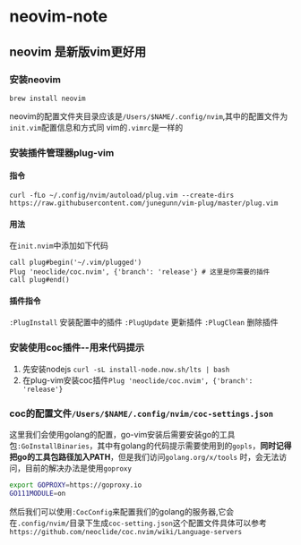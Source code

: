 # neovim-note

## neovim 是新版vim更好用

### 安装neovim

`brew install neovim`

neovim的配置文件夹目录应该是`/Users/$NAME/.config/nvim`,其中的配置文件为`init.vim`配置信息和方式同
vim的`.vimrc`是一样的

### 安装插件管理器plug-vim

#### 指令
`curl -fLo ~/.config/nvim/autoload/plug.vim --create-dirs https://raw.githubusercontent.com/junegunn/vim-plug/master/plug.vim`

#### 用法
在`init.nvim`中添加如下代码
```
call plug#begin('~/.vim/plugged')
Plug 'neoclide/coc.nvim', {'branch': 'release'} # 这里是你需要的插件
call plug#end()
```

#### 插件指令

`:PlugInstall` 安装配置中的插件
`:PlugUpdate` 更新插件
`:PlugClean` 删除插件

### 安装使用coc插件--用来代码提示

1. 先安装nodejs `curl -sL install-node.now.sh/lts | bash`
2. 在plug-vim安装coc插件`Plug 'neoclide/coc.nvim', {'branch': 'release'}`

### coc的配置文件`/Users/$NAME/.config/nvim/coc-settings.json`

这里我们会使用golang的配置，go-vim安装后需要安装go的工具包`:GoInstallBinaries`，其中有golang的代码提示需要使用到的`gopls`，**同时记得把go的工具包路径加入PATH**，但是我们访问`golang.org/x/tools`
时，会无法访问，目前的解决办法是使用`goproxy`

```bash
export GOPROXY=https://goproxy.io
GO111MODULE=on 
```

然后我们可以使用`:CocConfig`来配置我们的golang的服务器,它会在`.config/nvim/`目录下生成`coc-setting.json`这个配置文件具体可以参考`https://github.com/neoclide/coc.nvim/wiki/Language-servers`
